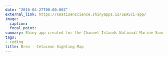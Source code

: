 ```yaml
---
date: "2016-04-27T00:00:00Z"
external_link: https://seatizenscience.shinyapps.io/SEASci-app/
image:
  caption: 
  focal_point: 
summary: Shiny app created for the Channel Islands National Marine Sanctuary (CINMS)
tags:
- coding
title: Bren - Cetacean Sighting Map
---
```


